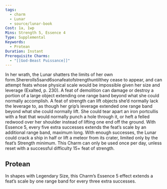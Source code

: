 ```yaml
---
tags:
  - charm
  - Lunar
  - source/lunar-book
Cost: 1a, 1wp
Mins: Strength 5, Essence 4
Type: Supplemental
Keywords:
  - Protean
Duration: Instant
Prerequisite Charms:
  - "[[God-Beast Puissance]]"
---
```

In her wrath, the Lunar shatters the limits of her own form.Shererolls5sand6sonafeatofstrengthuntilthey cease to appear, and can attempt feats whose physical scale would be impossible given her size and leverage (Exalted, p. 230). A feat of demolition can damage or destroy a portion of a large object extending one range band beyond what she could normally accomplish. A feat of strength can lift objects she’d normally lack the leverage to, as though her grip’s leverage extended one range band beyond what she could normally lift. She could tear apart an iron portcullis with a feat that would normally punch a hole through it, or heft a felled redwood over her shoulder instead of lifting one end off the ground. With Essence 5, every five extra successes extends the feat’s scale by an additional range band, maximum long. With enough successes, the Lunar could crack a ship in half or lift a meteor from its crater, limited only by the feat’s Strength minimum. This Charm can only be used once per day, unless reset with a successful difficulty 15+ feat of strength. 
## Protean 

In shapes with Legendary Size, this Charm’s Essence 5 effect extends a feat’s scale by one range band for every three extra successes.